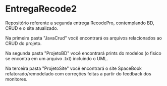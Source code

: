 # EntregaRecode2
Repositório referente a segunda entrega RecodePro, contemplando BD, CRUD e o site atualizado.

Na primeira pasta "JavaCrud" você encontrará os arquivos relacionados ao CRUD do projeto.

Na segunda pasta "ProjetoBD" você encontrará prints do modelos (o fisico se encontra em um arquivo .txt) incluindo o UML.

Na terceira pasta "ProjetoSite" você encontrará o site SpaceBook refatorado/remodelado com correções feitas a partir do feedback dos monitores.

